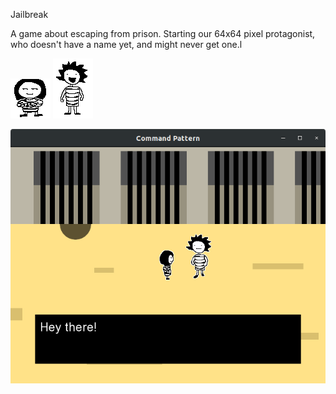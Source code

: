 Jailbreak

A game about escaping from prison. Starting our 64x64 pixel protagonist, who doesn't have a name yet, and might never get one.l

![Alt text](resources/char.png?raw=true "Title") ![Alt text](resources/jerry.png?raw=true "Title")

![Alt text](screenshots/screen1.png?raw=true "Title")
